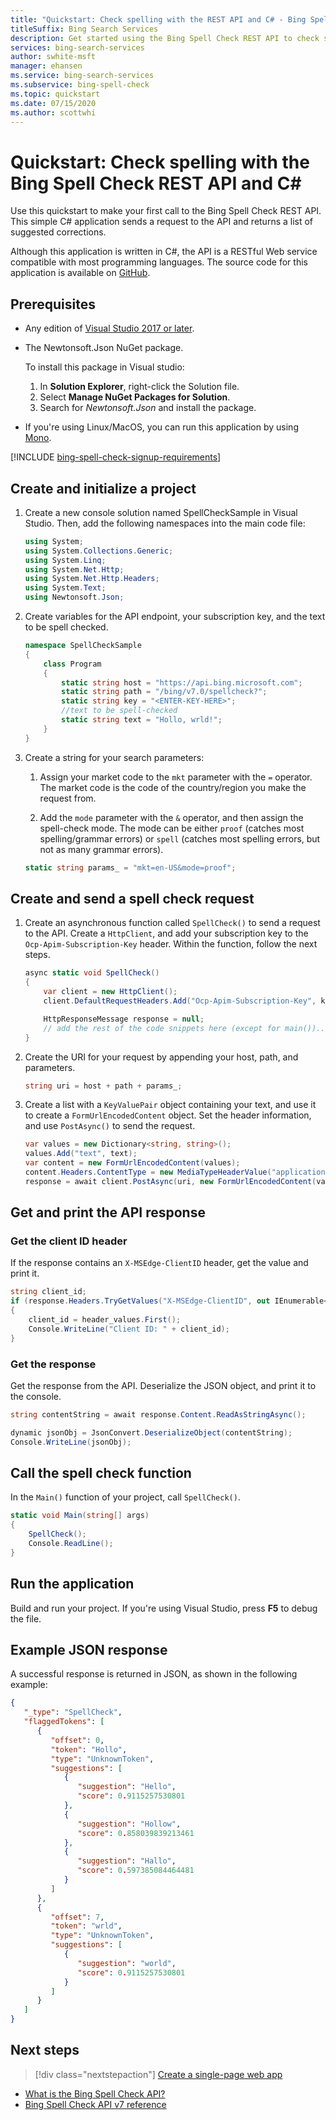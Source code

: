 ```yaml
---
title: "Quickstart: Check spelling with the REST API and C# - Bing Spell Check"
titleSuffix: Bing Search Services
description: Get started using the Bing Spell Check REST API to check spelling and grammar.
services: bing-search-services
author: swhite-msft
manager: ehansen
ms.service: bing-search-services
ms.subservice: bing-spell-check
ms.topic: quickstart
ms.date: 07/15/2020
ms.author: scottwhi
---
```


# Quickstart: Check spelling with the Bing Spell Check REST API and C#

Use this quickstart to make your first call to the Bing Spell Check REST API. This simple C# application sends a request to the API and returns a list of suggested corrections. 

Although this application is written in C#, the API is a RESTful Web service compatible with most programming languages. The source code for this application is available on [GitHub](https://github.com/Azure-Samples/cognitive-services-REST-api-samples/blob/master/dotnet/Search/BingAutosuggestv7.cs).

## Prerequisites

* Any edition of [Visual Studio 2017 or later](https://www.visualstudio.com/downloads/).
* The Newtonsoft.Json NuGet package. 
     
   To install this package in Visual studio:

     1. In **Solution Explorer**, right-click the Solution file.
     1. Select **Manage NuGet Packages for Solution**.
     1. Search for *Newtonsoft.Json* and install the package.

* If you're using Linux/MacOS, you can run this application by using [Mono](https://www.mono-project.com/).

[!INCLUDE [bing-spell-check-signup-requirements](../../../../includes/bing-spell-check-signup-requirements.md)]

## Create and initialize a project

1. Create a new console solution named SpellCheckSample in Visual Studio. Then, add the following namespaces into the main code file:
    
    ```csharp
    using System;
    using System.Collections.Generic;
    using System.Linq;
    using System.Net.Http;
    using System.Net.Http.Headers;
    using System.Text;
    using Newtonsoft.Json;
    ```

2. Create variables for the API endpoint, your subscription key, and the text to be spell checked. 

    ```csharp
    namespace SpellCheckSample
    {
        class Program
        {
            static string host = "https://api.bing.microsoft.com";
            static string path = "/bing/v7.0/spellcheck?";
            static string key = "<ENTER-KEY-HERE>";
            //text to be spell-checked
            static string text = "Hollo, wrld!";
        }
    }
    ```

3. Create a string for your search parameters: 

   1. Assign your market code to the `mkt` parameter with the `=` operator. The market code is the code of the country/region you make the request from. 

   1. Add the `mode` parameter with the `&` operator, and then assign the spell-check mode. The mode can be either `proof` (catches most spelling/grammar errors) or `spell` (catches most spelling errors, but not as many grammar errors).
    
    ```csharp
    static string params_ = "mkt=en-US&mode=proof";
    ```

## Create and send a spell check request

1. Create an asynchronous function called `SpellCheck()` to send a request to the API. Create a `HttpClient`, and add your subscription key to the `Ocp-Apim-Subscription-Key` header. Within the function, follow the next steps.

    ```csharp
    async static void SpellCheck()
    {
        var client = new HttpClient();
        client.DefaultRequestHeaders.Add("Ocp-Apim-Subscription-Key", key);

        HttpResponseMessage response = null;
        // add the rest of the code snippets here (except for main())...
    }
    ```

2. Create the URI for your request by appending your host, path, and parameters.
    
    ```csharp
    string uri = host + path + params_;
    ```

3. Create a list with a `KeyValuePair` object containing your text, and use it to create a `FormUrlEncodedContent` object. Set the header information, and use `PostAsync()` to send the request.

    ```csharp
    var values = new Dictionary<string, string>();
    values.Add("text", text);
    var content = new FormUrlEncodedContent(values);
    content.Headers.ContentType = new MediaTypeHeaderValue("application/x-www-form-urlencoded");
    response = await client.PostAsync(uri, new FormUrlEncodedContent(values));
    ```

## Get and print the API response

### Get the client ID header

If the response contains an `X-MSEdge-ClientID` header, get the value and print it.

``` csharp
string client_id;
if (response.Headers.TryGetValues("X-MSEdge-ClientID", out IEnumerable<string> header_values))
{
    client_id = header_values.First();
    Console.WriteLine("Client ID: " + client_id);
}
```

### Get the response

Get the response from the API. Deserialize the JSON object, and print it to the console.

```csharp
string contentString = await response.Content.ReadAsStringAsync();

dynamic jsonObj = JsonConvert.DeserializeObject(contentString);
Console.WriteLine(jsonObj);
```

## Call the spell check function

In the `Main()` function of your project, call `SpellCheck()`.

```csharp
static void Main(string[] args)
{
    SpellCheck();
    Console.ReadLine();
}
```

## Run the application

Build and run your project. If you're using Visual Studio, press **F5** to debug the file.

## Example JSON response

A successful response is returned in JSON, as shown in the following example: 

```json
{
   "_type": "SpellCheck",
   "flaggedTokens": [
      {
         "offset": 0,
         "token": "Hollo",
         "type": "UnknownToken",
         "suggestions": [
            {
               "suggestion": "Hello",
               "score": 0.9115257530801
            },
            {
               "suggestion": "Hollow",
               "score": 0.858039839213461
            },
            {
               "suggestion": "Hallo",
               "score": 0.597385084464481
            }
         ]
      },
      {
         "offset": 7,
         "token": "wrld",
         "type": "UnknownToken",
         "suggestions": [
            {
               "suggestion": "world",
               "score": 0.9115257530801
            }
         ]
      }
   ]
}
```

## Next steps

> [!div class="nextstepaction"]
> [Create a single-page web app](../../tutorial/spellcheck.md)

- [What is the Bing Spell Check API?](../../overview.md)
- [Bing Spell Check API v7 reference](../../reference/endpoints.md)
